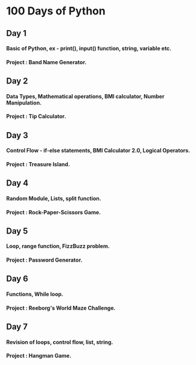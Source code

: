 # 100 Days of Python

## Day 1

#### Basic of Python, ex - print(), input() function, string, variable etc.
#### Project : Band Name Generator.

## Day 2

#### Data Types, Mathematical operations, BMI calculator, Number Manipulation.
#### Project : Tip Calculator.

## Day 3

#### Control Flow - if-else statements, BMI Calculator 2.0, Logical Operators.
#### Project : Treasure Island.

## Day 4

#### Random Module, Lists, split function.
#### Project : Rock-Paper-Scissors Game.

## Day 5

#### Loop, range function, FizzBuzz problem.
#### Project : Password Generator.

## Day 6

#### Functions, While loop.
#### Project : Reeborg's World Maze Challenge.

## Day 7

#### Revision of loops, control flow, list, string.
#### Project : Hangman Game.



